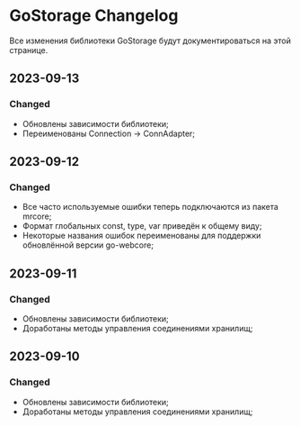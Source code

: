 # GoStorage Changelog
Все изменения библиотеки GoStorage будут документироваться на этой странице.

## 2023-09-13
### Changed
- Обновлены зависимости библиотеки;
- Переименованы Connection -> ConnAdapter;

## 2023-09-12
### Changed
- Все часто используемые ошибки теперь подключаются из пакета mrcore;
- Формат глобальных const, type, var приведён к общему виду;
- Некоторые названия ошибок переименованы для поддержки обновлённой версии go-webcore;

## 2023-09-11
### Changed
- Обновлены зависимости библиотеки;
- Доработаны методы управления соединениями хранилищ;

## 2023-09-10
### Changed
- Обновлены зависимости библиотеки;
- Доработаны методы управления соединениями хранилищ;